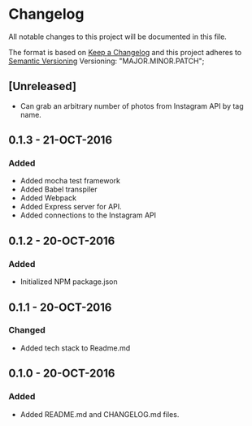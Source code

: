 # Changelog
All notable changes to this project will be documented in this file.

The format is based on [Keep a Changelog](http://keepachangelog.com/)
and this project adheres to [Semantic Versioning](http://semver.org/)
Versioning: "MAJOR.MINOR.PATCH";

## [Unreleased]
<!-- ### Changed, Fixed, Removed, etc.-->
- Can grab an arbitrary number of photos from Instagram API by tag name.

## 0.1.3 - 21-OCT-2016
### Added
- Added mocha test framework
- Added Babel transpiler
- Added Webpack
- Added Express server for API.
- Added connections to the Instagram API

## 0.1.2 - 20-OCT-2016
### Added
- Initialized NPM package.json

## 0.1.1 - 20-OCT-2016
### Changed
- Added tech stack to Readme.md

## 0.1.0 - 20-OCT-2016
### Added
- Added README.md and CHANGELOG.md files.

